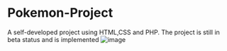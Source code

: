 # Pokemon-Project
A self-developed project using HTML,CSS and PHP. The project is still in beta status and is implemented
![image](https://github.com/user-attachments/assets/dfdaf15e-ae2f-4bf0-9d24-278358751647)
